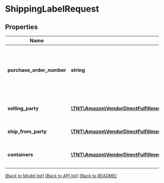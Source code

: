 # ShippingLabelRequest

## Properties
Name | Type | Description | Notes
------------ | ------------- | ------------- | -------------
**purchase_order_number** | **string** | Purchase order number of the order for which to create a shipping label. | 
**selling_party** | [**\TNT\Amazon\VendorDirectFulfillmentShipping\V20211228\Model\PartyIdentification**](PartyIdentification.md) | ID of the selling party or vendor. | 
**ship_from_party** | [**\TNT\Amazon\VendorDirectFulfillmentShipping\V20211228\Model\PartyIdentification**](PartyIdentification.md) | Warehouse code of vendor. | 
**containers** | [**\TNT\Amazon\VendorDirectFulfillmentShipping\V20211228\Model\Container[]**](Container.md) | A list of the packages in this shipment. | [optional] 

[[Back to Model list]](../README.md#documentation-for-models) [[Back to API list]](../README.md#documentation-for-api-endpoints) [[Back to README]](../README.md)


